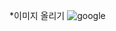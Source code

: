 *이미지 올리기
![google](https://github.com/ju-hyeon/ReactProject/assets/62934706/65c93cec-b0f8-4476-a7b5-6f25462f1eae)
